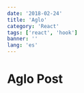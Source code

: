```yaml
---
date: '2018-02-24'
title: 'Aglo'
category: 'React'
tags: ['react', 'hook']
banner: ''
lang: 'es'
---
```


# Aglo Post
